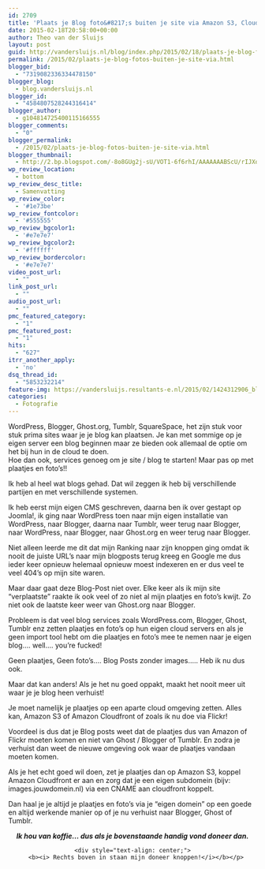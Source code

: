 ```yaml
---
id: 2709
title: 'Plaats je Blog foto&#8217;s buiten je site via Amazon S3, Cloudfront of Flickr'
date: 2015-02-18T20:58:00+00:00
author: Theo van der Sluijs
layout: post
guid: http://vandersluijs.nl/blog/index.php/2015/02/18/plaats-je-blog-fotos-buiten-je-site-via/
permalink: /2015/02/plaats-je-blog-fotos-buiten-je-site-via.html
blogger_bid:
  - "7319082336334478150"
blogger_blog:
  - blog.vandersluijs.nl
blogger_id:
  - "4584807528244316414"
blogger_author:
  - g104814725400115166555
blogger_comments:
  - "0"
blogger_permalink:
  - /2015/02/plaats-je-blog-fotos-buiten-je-site-via.html
blogger_thumbnail:
  - http://2.bp.blogspot.com/-8o8GUg2j-sU/VOT1-6f6rhI/AAAAAAABScU/rIJXoTrGIbE/s1600/1424312906_blog_compose.png
wp_review_location:
  - bottom
wp_review_desc_title:
  - Samenvatting
wp_review_color:
  - '#1e73be'
wp_review_fontcolor:
  - '#555555'
wp_review_bgcolor1:
  - '#e7e7e7'
wp_review_bgcolor2:
  - '#ffffff'
wp_review_bordercolor:
  - '#e7e7e7'
video_post_url:
  - ""
link_post_url:
  - ""
audio_post_url:
  - ""
pmc_featured_category:
  - "1"
pmc_featured_post:
  - "1"
hits:
  - "627"
itrr_another_apply:
  - 'no'
dsq_thread_id:
  - "5853232214"
feature-img: https://vandersluijs.resultants-e.nl/2015/02/1424312906_blog_compose.png
categories:
  - Fotografie
---
```

<div class="separator" style="clear: both; text-align: left;">
  WordPress, Blogger, Ghost.org, Tumblr, SquareSpace, het zijn stuk voor stuk prima sites waar je je blog kan plaatsen. Je kan met sommige op je eigen server een blog beginnen maar ze bieden ook allemaal de optie om het bij hun in de cloud te doen.<br /> Hoe dan ook, services genoeg om je site / blog te starten! Maar pas op met plaatjes en foto&#8217;s!!<!--more--></p> 
  
  <p>
    Ik heb al heel wat blogs gehad. Dat wil zeggen ik heb bij verschillende partijen en met verschillende systemen.
  </p>
  
  <p>
    Ik heb eerst mijn eigen CMS geschreven, daarna ben ik over gestapt op Joomla!, ik ging naar WordPress toen naar mijn eigen installatie van WordPress, naar Blogger, daarna naar Tumblr, weer terug naar Blogger, naar WordPress, naar Blogger, naar Ghost.org en weer terug naar Blogger.
  </p>
  
  <p>
    Niet alleen leerde me dit dat mijn Ranking naar zijn knoppen ging omdat ik nooit de juiste URL&#8217;s naar mijn blogposts terug kreeg en Google me dus ieder keer opnieuw helemaal opnieuw moest indexeren en er dus veel te veel 404&#8217;s op mijn site waren.
  </p>
  
  <p>
    Maar daar gaat deze Blog-Post niet over. Elke keer als ik mijn site &#8220;verplaatste&#8221; raakte ik ook veel of zo niet al mijn plaatjes en foto&#8217;s kwijt. Zo niet ook de laatste keer weer van Ghost.org naar Blogger.
  </p>
  
  <p>
    Probleem is dat veel blog services zoals WordPress.com, Blogger, Ghost, Tumblr enz zetten plaatjes en foto&#8217;s op hun eigen cloud servers en als je geen import tool hebt om die plaatjes en foto&#8217;s mee te nemen naar je eigen blog&#8230;. well&#8230;. you&#8217;re fucked!
  </p>
  
  <p>
    Geen plaatjes, Geen foto&#8217;s&#8230;. Blog Posts zonder images&#8230;.. Heb ik nu dus ook.
  </p>
  
  <p>
    Maar dat kan anders! Als je het nu goed oppakt, maakt het nooit meer uit waar je je blog heen verhuist!
  </p>
  
  <p>
    Je moet namelijk je plaatjes op een aparte cloud omgeving zetten. Alles kan, Amazon S3 of Amazon Cloudfront of zoals ik nu doe via Flickr!
  </p>
  
  <p>
    Voordeel is dus dat je Blog posts weet dat de plaatjes dus van Amazon of Flickr moeten komen en niet van Ghost / Blogger of Tumblr. En zodra je verhuist dan weet de nieuwe omgeving ook waar de plaatjes vandaan moeten komen.
  </p>
  
  <p>
    Als je het echt goed wil doen, zet je plaatjes dan op Amazon S3, koppel Amazon Cloudfront er aan en zorg dat je een eigen subdomein (bijv: images.jouwdomein.nl) via een CNAME aan cloudfront koppelt.
  </p>
  
  <p>
    Dan haal je je altijd je plaatjes en foto&#8217;s via je &#8220;eigen domein&#8221; op een goede en altijd werkende manier op of je nu verhuist naar Blogger, Ghost of Tumblr.
  </p>
  
  <div style="text-align: center;">
    <b><i>Ik hou van koffie&#8230; dus als je bovenstaande handig vond doneer dan.</i></b></p> 
    
    <div style="text-align: center;">
      <b><i> Rechts boven in staan mijn doneer knoppen!</i></b></p>